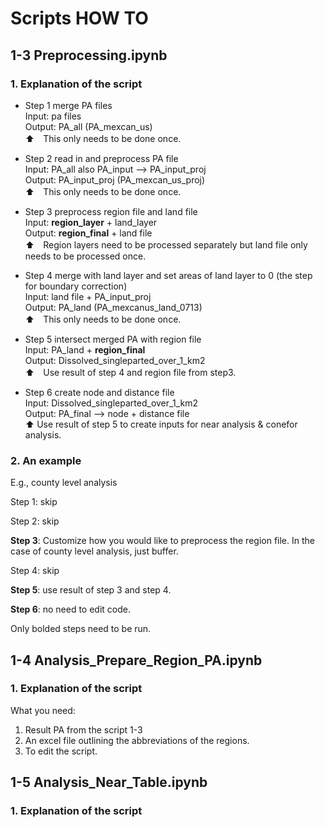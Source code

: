 # Scripts HOW TO

## 1-3 Preprocessing.ipynb

### 1. Explanation of the script
- Step 1 merge PA files \
Input: pa files \
Output: PA_all (PA_mexcan_us) \
⬆️　This only needs to be done once.

- Step 2 read in and preprocess PA file \
Input: PA_all also PA_input —> PA_input_proj \
Output: PA_input_proj (PA_mexcan_us_proj) \
⬆️　This only needs to be done once.

- Step 3 preprocess region file and land file \
Input: **region_layer** + land_layer \
Output: **region_final** + land file \
⬆️　Region layers need to be processed separately but land file only needs to be processed once.


- Step 4 merge with land layer and set areas of land layer to 0 (the step for boundary correction) \
Input: land file + PA_input_proj \
Output: PA_land (PA_mexcanus_land_0713) \
⬆️　This only needs to be done once.


- Step 5 intersect merged PA with region file \
Input: PA_land + **region_final** \
Output: Dissolved_singleparted_over_1_km2 \
⬆️　Use result of step 4 and region file from step3.


- Step 6 create node and distance file \
Input: Dissolved_singleparted_over_1_km2 \
Output: PA_final —> node + distance file \
⬆️ Use result of step 5 to create inputs for near analysis & conefor analysis.


### 2. An example

E.g., county level analysis

Step 1: skip

Step 2: skip

**Step 3**: Customize how you would like to preprocess the region file. In the case of county level analysis, just buffer.

Step 4: skip

**Step 5**: use result of step 3 and step 4.

**Step 6**: no need to edit code.

Only bolded steps need to be run.

## 1-4 Analysis_Prepare_Region_PA.ipynb
### 1. Explanation of the script
What you need:
1. Result PA from the script 1-3
2. An excel file outlining the abbreviations of the regions.
3. To edit the script.



## 1-5 Analysis_Near_Table.ipynb
### 1. Explanation of the script
